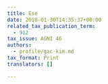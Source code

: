 ```yaml
---
title: Ese
date: 2018-01-30T14:35:37+00:00
related_tax_publication_term:
  - 912
tax_issue: AGNI 46
authors:
  - profile/gac-kim.md
tax_format: Print
translators: []

---
```

